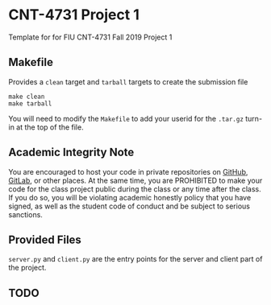 # CNT-4731 Project 1

Template for for FIU CNT-4731 Fall 2019 Project 1

## Makefile

Provides a `clean` target and `tarball` targets to create the submission file

    make clean
    make tarball

You will need to modify the `Makefile` to add your userid for the `.tar.gz` turn-in at the top of the file.

## Academic Integrity Note

You are encouraged to host your code in private repositories on [GitHub](https://github.com/), [GitLab](https://gitlab.com), or other places.  At the same time, you are PROHIBITED to make your code for the class project public during the class or any time after the class.  If you do so, you will be violating academic honestly policy that you have signed, as well as the student code of conduct and be subject to serious sanctions.

## Provided Files

`server.py` and `client.py` are the entry points for the server and client part of the project.

## TODO



